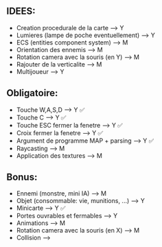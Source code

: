 ##		IDEES:

- Creation procedurale de la carte			--> Y
- Lumieres (lampe de poche eventuellement)	--> Y
- ECS (entities component system)			--> M
- Orientation des ennemis					--> M
- Rotation camera avec la souris (en Y)		--> M
- Rajouter de la verticalite				--> M
- Multijoueur								--> Y

##		Obligatoire:

- Touche W,A,S,D						--> Y	✅
- Touche C								--> Y	✅
- Touche ESC fermer la fenetre			--> Y	✅
- Croix fermer la fenetre				--> Y	✅
- Argument de programme MAP + parsing	--> Y	✅
- Raycasting							--> M
- Application des textures				--> M

##		Bonus:

- Ennemi (monstre, mini IA)					--> M
- Objet (consommable: vie, munitions, ...)	--> Y
- Minicarte									--> Y	✅
- Portes ouvrables et fermables				--> Y
- Animations								--> M
- Rotation camera avec la souris (en X)		--> M
- Collision									--> 